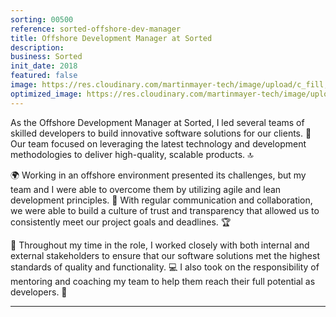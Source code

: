 ```yaml
---
sorting: 00500
reference: sorted-offshore-dev-manager
title: Offshore Development Manager at Sorted
description:
business: Sorted
init_date: 2018
featured: false
image: https://res.cloudinary.com/martinmayer-tech/image/upload/c_fill,h_400,w_760/v1656645970/2018-09-09_15.22.06_kkegvj.jpg
optimized_image: https://res.cloudinary.com/martinmayer-tech/image/upload/c_fill,h_200,w_380/v1656645970/2018-09-09_15.22.06_kkegvj.jpg
---
```

As the Offshore Development Manager at Sorted, I led several teams of skilled developers to build innovative software solutions for our clients. 🌟 Our team focused on leveraging the latest technology and development methodologies to deliver high-quality, scalable products. 🔝

🌍 Working in an offshore environment presented its challenges, but my team and I were able to overcome them by utilizing agile and lean development principles. 🚀 With regular communication and collaboration, we were able to build a culture of trust and transparency that allowed us to consistently meet our project goals and deadlines. 🏆

🙌 Throughout my time in the role, I worked closely with both internal and external stakeholders to ensure that our software solutions met the highest standards of quality and functionality. 💻 I also took on the responsibility of mentoring and coaching my team to help them reach their full potential as developers. 👥

---